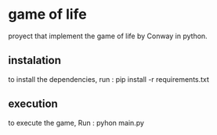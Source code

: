 # game of life
proyect that implement the game of life by Conway in python.

## instalation
to install the dependencies, run :
    pip install -r requirements.txt

## execution
to execute the game, Run :
    pyhon main.py